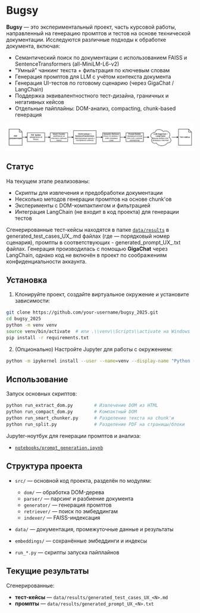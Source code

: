 # Bugsy

**Bugsy** — это экспериментальный проект, часть курсовой работы, направленный на генерацию промптов и тестов на основе технической документации. Исследуются различные подходы к обработке документа, включая:


- Семантический поиск по документации с использованием FAISS и SentenceTransformers (all-MiniLM-L6-v2)
- "Умный" чанкинг текста + фильтрация по ключевым словам
- Генерация промптов для LLM с учётом контекста документа
- Генерация UI-тестов по готовому сценарию (через GigaChat / LangChain)
- Поддержка эквивалентностного тест-дизайна, граничных и негативных кейсов
- Отдельные пайплайны: DOM-анализ, compacting, chunk-based генерация 

![Архитектура](bugsy1.png)

## Статус

На текущем этапе реализованы:
- Скрипты для извлечения и предобработки документации
- Несколько методов генерации промптов на основе chunk'ов
- Эксперименты с DOM-компактингом и фильтрацией
- Интеграция LangChain (не входит в код проекта) для генерации тестов

Сгенерированные тест-кейсы находятся в папке [`data/results`](data/results) в generated_test_cases_UX_<N>.md файлах (где <N> — порядковый номер сценария), промпты в соответствующих - generated_prompt_UX_<N>.txt файлах. Генерация производилась с помощью **GigaChat** через LangChain, однако код не включён в проект по соображениям конфиденциальности аккаунта.

## Установка

1. Клонируйте проект, создайте виртуальное окружение и установите зависимости:

```bash
git clone https://github.com/your-username/bugsy_2025.git
cd bugsy_2025
python -m venv venv
source venv/bin/activate  # или .\\venv\\Scripts\\activate на Windows
pip install -r requirements.txt
```

2. (Опционально) Настройте Jupyter для работы с окружением:

```bash
python -m ipykernel install --user --name=venv --display-name "Python (venv)"
```

## Использование

Запуск основных скриптов:

```bash
python run_extract_dom.py        # Извлечение DOM из HTML
python run_compact_dom.py        # Компактный DOM
python run_smart_chunker.py      # Разделение текста на chunk'и
python run_split.py              # Разделение PDF на страницы/блоки
```

Jupyter-ноутбук для генерации промптов и анализа:  
- [`notebooks/prompt_generation.ipynb`](notebooks/prompt_generation.ipynb)    

## Структура проекта

- `src/` — основной код проекта, разделён по модулям:
  - `dom/` — обработка DOM-дерева
  - `parser/` — парсинг и разбиение документа
  - `generator/` — генерация промптов
  - `retriever/` — поиск по эмбеддингам
  - `indexer/` — FAISS-индексация

- `data/` — документация, промежуточные данные и результаты
- `embeddings/` — сохранённые эмбеддинги и индексы
- `run_*.py` — скрипты запуска пайплайнов

## Текущие результаты

Сгенерированные:
- **тест-кейсы** — `data/results/generated_test_cases_UX_<N>.md`
- **промпты** — `data/results/generated_prompt_UX_<N>.txt`
